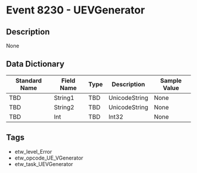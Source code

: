# Event 8230 - UEVGenerator

## Description
None

## Data Dictionary
|Standard Name|Field Name|Type|Description|Sample Value|
|---|---|---|---|---|
|TBD|String1|TBD|UnicodeString|None|None|
|TBD|String2|TBD|UnicodeString|None|None|
|TBD|Int|TBD|Int32|None|None|

## Tags
* etw_level_Error
* etw_opcode_UE_VGenerator
* etw_task_UEVGenerator